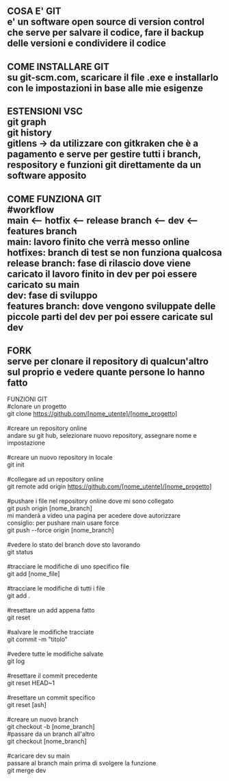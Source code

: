 COSA E' GIT<br>
e' un software open source di version control che serve per salvare il codice, fare il backup delle versioni e condividere il codice<br>
-----------------------------------------------------------------

COME INSTALLARE GIT<br>
su git-scm.com, scaricare il file .exe e installarlo con le impostazioni in base alle mie esigenze<br>
-----------------------------------------------------------------

ESTENSIONI VSC<br>
git graph<br>
git history<br>
gitlens -> da utilizzare con gitkraken che è a pagamento e serve per gestire tutti i branch, respository e funzioni git direttamente da un software apposito<br>
-----------------------------------------------------------------

COME FUNZIONA GIT<br>
#workflow<br>
main <-- hotfix <-- release branch <-- dev <-- features branch<br>
main: lavoro finito che verrà messo online<br>
hotfixes: branch di test se non funziona qualcosa<br>
release branch: fase di rilascio dove viene caricato il lavoro finito in dev per poi essere caricato su main<br>
dev: fase di sviluppo<br>
features branch: dove vengono sviluppate delle piccole parti del dev per poi essere caricate sul dev<br>
-----------------------------------------------------------------

FORK<br>
serve per clonare il repository di qualcun'altro sul proprio e vedere quante persone lo hanno fatto<br>
-----------------------------------------------------------------

FUNZIONI GIT<br>
#clonare un progetto<br>
git clone https://github.com/[nome_utente]/[nome_progetto]<br>
<br>
#creare un repository online<br>
andare su git hub, selezionare nuovo repository, assegnare nome e impostazione<br>
<br>
#creare un nuovo repository in locale<br>
git init<br>
<br>
#collegare ad un repository online<br>
git remote add origin https://github.com/[nome_utente]/[nome_progetto]<br>
<br>
#pushare i file nel repository online dove mi sono collegato<br>
git push origin [nome_branch]<br>
mi manderà a video una pagina per acedere dove autorizzare<br>
consiglio: per pushare main usare force<br>
git push --force origin [nome_branch] <br>
<br>
#vedere lo stato del branch dove sto lavorando<br>
git status<br>
<br>
#tracciare le modifiche di uno specifico file<br>
git add [nome_file]<br>
<br>
#tracciare le modifiche di tutti i file<br>
git add .<br>
<br>
#resettare un add appena fatto<br>
git reset<br>
<br>
#salvare le modifiche tracciate<br>
git commit -m "titolo"<br>
<br>
#vedere tutte le modifiche salvate<br>
git log<br>
<br>
#resettare il commit precedente<br>
git reset HEAD~1<br>
<br>
#resettare un commit specifico<br>
git reset [ash]<br>
<br>
#creare un nuovo branch<br>
git checkout -b [nome_branch]<br>
#passare da un branch all'altro<br>
git checkout [nome_branch]<br>
<br>
#caricare dev su main<br>
passare al branch main prima di svolgere la funzione<br>
git merge dev<br>
<br>
